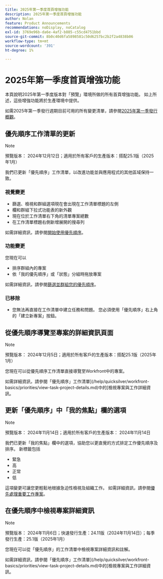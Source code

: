 ```yaml
---
title: 2025年第一季度首頁增強功能
description: 2025年第一季度首頁增強功能
author: Nolan
feature: Product Announcements
recommendations: noDisplay, noCatalog
exl-id: 3769e96b-da6e-4af2-b885-c55cd4751bbd
source-git-commit: 8b0c40d6fa5898581c50d6257bc2b2f2a4838b06
workflow-type: tm+mt
source-wordcount: '391'
ht-degree: 1%

---
```


# 2025年第一季度首頁增強功能

本頁說明2025年第一季度版本對「預覽」環境所做的所有首頁增強功能。 如上所述，這些增強功能將於生產環境中提供。

如需2025年第一季發行週期目前可用的所有變更清單，請參閱[2025年第一季發行概觀](/help/quicksilver/product-announcements/product-releases/25-q1-release-activity/25-q1-release-overview.md)。

## 優先順序工作清單的更新

>[!NOTE]
>
>預覽版本： 2024年12月12日；適用於所有客戶的生產版本：搭配25.1版（2025年1月）

我們已更新「優先順序」工作清單，以改進功能並與應用程式的其他區域保持一致。

### 視覺變更

* 篩選、檢視和群組選項現在會出現在工作清單標題的左側
* 欄和群組下拉式功能表的新外觀
* 現在位於工作清單右下角的清單專案總數
* 在工作清單標題右側新增展開的搜尋列

如需詳細資訊，請參閱[開始使用優先順序](/help/quicksilver/workfront-basics/priorities/get-started-with-priorities.md)。

### 功能變更

您現在可以

* 排序群組內的專案
* 依「我的優先順序」或「狀態」分組時拖放專案

如需詳細資訊，請參閱[篩選並群組您的優先順序](/help/quicksilver/workfront-basics/priorities/filter-group-work-priorities.md)。

### 已移除

* 您無法再直接在工作清單中建立任務和問題。 您必須使用「優先順序」右上角的「建立新專案」按鈕。

## 從優先順序導覽至專案的詳細資訊頁面

>[!NOTE]
>
>預覽版本： 2024年12月5日；適用於所有客戶的生產版本：搭配25.1版（2025年1月）

您現在可以從優先順序工作清單直接導覽至Workfront中的專案。

如需詳細資訊，請參閱「優先順序」工作清單](/help/quicksilver/workfront-basics/priorities/view-task-project-details.md)中的[檢視專案與工作詳細資訊。

## 更新「優先順序」中「我的焦點」欄的選項

>[!NOTE]
>
>預覽版本： 2024年11月14日；適用於所有客戶的生產版本： 2024年11月14日

我們已更新「我的焦點」欄中的選項，協助您以更直覺的方式排定工作優先順序及排序。 新標籤包括

* 緊急
* 高
* 正常
* 低

這項變更可讓您更輕鬆地根據急迫性檢視及組織工作。 如需詳細資訊，請參閱[優先處理重要工作專案](/help/quicksilver/workfront-basics/priorities/prioritize-work-items.md)。

## 在優先順序中檢視專案詳細資訊

>[!NOTE]
>
>預覽版本： 2024年11月6日；快速發行生產：24.11版（2024年11月14日）；每季發行生產：25.1版（2025年1月）

您現在可以從「優先順序」的工作清單中檢視專案詳細資訊和註解。

如需詳細資訊，請參閱「優先順序」工作清單](/help/quicksilver/workfront-basics/priorities/view-task-project-details.md)中的[檢視專案與工作詳細資訊。
